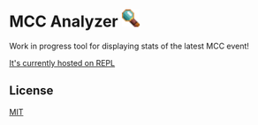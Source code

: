 # MCC Analyzer <img src="static/favicon.png" height="32" width="32"> 

Work in progress tool for displaying stats of the latest MCC event!

[It's currently hosted on REPL](https://mccstats.tensegrityblock.repl.co)

## License 
[MIT](LICENSE.txt
)